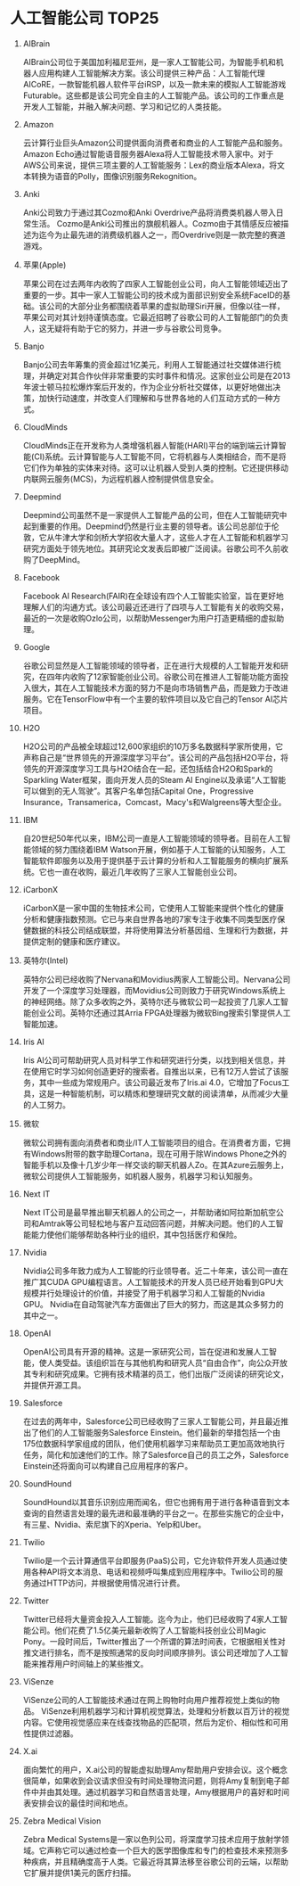 # 人工智能公司 TOP25

1. AIBrain

    AIBrain公司位于美国加利福尼亚州，是一家人工智能公司，为智能手机和机器人应用构建人工智能解决方案。该公司提供三种产品：人工智能代理AICoRE，一款智能机器人软件平台iRSP，以及一款未来的模拟人工智能游戏Futurable。这些都是该公司完全自主的人工智能产品。该公司的工作重点是开发人工智能，并融入解决问题、学习和记忆的人类技能。

2. Amazon

    云计算行业巨头Amazon公司提供面向消费者和商业的人工智能产品和服务。Amazon Echo通过智能语音服务器Alexa将人工智能技术带入家中。对于AWS公司来说，提供三项主要的人工智能服务：Lex的商业版本Alexa，将文本转换为语音的Polly，图像识别服务Rekognition。

3. Anki

    Anki公司致力于通过其Cozmo和Anki Overdrive产品将消费类机器人带入日常生活。 Cozmo是Anki公司推出的旗舰机器人。Cozmo由于其情感反应被描述为迄今为止最先进的消费级机器人之一，而Overdrive则是一款完整的赛道游戏。

4. 苹果(Apple)

    苹果公司在过去两年内收购了四家人工智能创业公司，向人工智能领域迈出了重要的一步。其中一家人工智能公司的技术成为面部识别安全系统FaceID的基础。该公司的大部分业务都围绕着苹果的虚拟助理Siri开展，但像以往一样，苹果公司对其计划持谨慎态度。它最近招聘了谷歌公司的人工智能部门的负责人，这无疑将有助于它的努力，并进一步与谷歌公司竞争。

5. Banjo

    Banjo公司去年筹集的资金超过1亿美元，利用人工智能通过社交媒体进行梳理，并确定对其合作伙伴非常重要的实时事件和情况。这家创业公司是在2013年波士顿马拉松爆炸案后开发的，作为企业分析社交媒体，以更好地做出决策，加快行动速度，并改变人们理解和与世界各地的人们互动方式的一种方式。

6. CloudMinds

    CloudMinds正在开发称为人类增强机器人智能(HARI)平台的端到端云计算智能(CI)系统。云计算智能与人工智能不同，它将机器与人类相结合，而不是将它们作为单独的实体来对待。这可以让机器人受到人类的控制。它还提供移动内联网云服务(MCS)，为远程机器人控制提供信息安全。

7. Deepmind

    Deepmind公司虽然不是一家提供人工智能产品的公司，但在人工智能研究中起到重要的作用。Deepmind仍然是行业主要的领导者。该公司总部位于伦敦，它从牛津大学和剑桥大学招收大量人才，这些人才在人工智能和机器学习研究方面处于领先地位。其研究论文发表后即被广泛阅读。谷歌公司不久前收购了DeepMind。

8. Facebook

    Facebook AI Research(FAIR)在全球设有四个人工智能实验室，旨在更好地理解人们的沟通方式。该公司最近还进行了四项与人工智能有关的收购交易，最近的一次是收购Ozlo公司，以帮助Messenger为用户打造更精细的虚拟助理。

9. Google

    谷歌公司显然是人工智能领域的领导者，正在进行大规模的人工智能开发和研究，在四年内收购了12家智能创业公司。谷歌公司在推进人工智能功能方面投入很大，其在人工智能技术方面的努力不是向市场销售产品，而是致力于改进服务。它在TensorFlow中有一个主要的软件项目以及它自己的Tensor AI芯片项目。

10. H2O

    H2O公司的产品被全球超过12,600家组织的10万多名数据科学家所使用，它声称自己是“世界领先的开源深度学习平台”。该公司的产品包括H2O平台，将领先的开源深度学习工具与H2O结合在一起，还包括结合H2O和Spark的Sparkling Water框架，面向开发人员的Steam AI Engine以及承诺“人工智能可以做到的无人驾驶”。其客户名单包括Capital One，Progressive Insurance，Transamerica，Comcast，Macy's和Walgreens等大型企业。

11. IBM

    自20世纪50年代以来，IBM公司一直是人工智能领域的领导者。目前在人工智能领域的努力围绕着IBM Watson开展，例如基于人工智能的认知服务，人工智能软件即服务以及用于提供基于云计算的分析和人工智能服务的横向扩展系统。它也一直在收购，最近几年收购了三家人工智能创业公司。

12. iCarbonX

    iCarbonX是一家中国的生物技术公司，它使用人工智能来提供个性化的健康分析和健康指数预测。它已与来自世界各地的7家专注于收集不同类型医疗保健数据的科技公司结成联盟，并将使用算法分析基因组、生理和行为数据，并提供定制的健康和医疗建议。

13. 英特尔(Intel)

    英特尔公司已经收购了Nervana和Movidius两家人工智能公司。Nervana公司开发了一个深度学习处理器，而Movidius公司则致力于研究Windows系统上的神经网络。除了众多收购之外，英特尔还与微软公司一起投资了几家人工智能创业公司。英特尔还通过其Arria FPGA处理器为微软Bing搜索引擎提供人工智能加速。

14. Iris AI

    Iris AI公司可帮助研究人员对科学工作和研究进行分类，以找到相关信息，并在使用它时学习如何创造更好的搜索者。自推出以来，已有12万人尝试了该服务，其中一些成为常规用户。该公司最近发布了Iris.ai 4.0，它增加了Focus工具，这是一种智能机制，可以精炼和整理研究文献的阅读清单，从而减少大量的人工努力。

15. 微软

    微软公司拥有面向消费者和商业/IT人工智能项目的组合。在消费者方面，它拥有Windows附带的数字助理Cortana，现在可用于除Windows Phone之外的智能手机以及像十几岁少年一样交谈的聊天机器人Zo。在其Azure云服务上，微软公司提供人工智能服务，如机器人服务，机器学习和认知服务。

16. Next IT

    Next IT公司是最早推出聊天机器人的公司之一，并帮助诸如阿拉斯加航空公司和Amtrak等公司轻松地与客户互动回答问题，并解决问题。他们的人工智能能力使他们能够帮助各种行业的组织，其中包括医疗和保险。

17. Nvidia

    Nvidia公司多年致力成为人工智能的行业领导者。近二十年来，该公司一直在推广其CUDA GPU编程语言。人工智能技术的开发人员已经开始看到GPU大规模并行处理设计的价值，并接受了用于机器学习和人工智能的Nvidia GPU。 Nvidia在自动驾驶汽车方面做出了巨大的努力，而这是其众多努力的其中之一。

18. OpenAI

    OpenAI公司具有开源的精神。这是一家研究公司，旨在促进和发展人工智能，使人类受益。该组织旨在与其他机构和研究人员“自由合作”，向公众开放其专利和研究成果。它拥有技术精湛的员工，他们出版广泛阅读的研究论文，并提供开源工具。

19. Salesforce

    在过去的两年中，Salesforce公司已经收购了三家人工智能公司，并且最近推出了他们的人工智能服务Salesforce Einstein。他们最新的举措包括一个由175位数据科学家组成的团队，他们使用机器学习来帮助员工更加高效地执行任务，简化和加速他们的工作。除了Salesforce自己的员工之外，Salesforce Einstein还将面向可以构建自己应用程序的客户。

20. SoundHound

    SoundHound以其音乐识别应用而闻名，但它也拥有用于进行各种语音到文本查询的自然语言处理的最先进和最准确的平台之一。在那些实施它的企业中，有三星、Nvidia、索尼旗下的Xperia、Yelp和Uber。

21. Twilio

    Twilio是一个云计算通信平台即服务(PaaS)公司，它允许软件开发人员通过使用各种API将文本消息、电话和视频呼叫集成到应用程序中。Twilio公司的服务通过HTTP访问，并根据使用情况进行计费。

22. Twitter

    Twitter已经将大量资金投入人工智能。迄今为止，他们已经收购了4家人工智能公司。他们花费了1.5亿美元最新收购了人工智能科技创业公司Magic Pony。一段时间后，Twitter推出了一个所谓的算法时间表，它根据相关性对推文进行排名，而不是按照通常的反向时间顺序排列。该公司还增加了人工智能来推荐用户时间轴上的某些推文。

23. ViSenze

    ViSenze公司的人工智能技术通过在网上购物时向用户推荐视觉上类似的物品。 ViSenze利用机器学习和计算机视觉算法，处理和分析数以百万计的视觉内容。它使用视觉感应来在线查找物品的匹配项，然后为定价、相似性和可用性提供过滤器。

24. X.ai

    面向繁忙的用户，X.ai公司的智能虚拟助理Amy帮助用户安排会议。这个概念很简单，如果收到会议请求但没有时间处理物流问题，则将Amy复制到电子邮件中并由其处理。通过机器学习和自然语言处理，Amy根据用户的喜好和时间表安排会议的最佳时间和地点。

25. Zebra Medical Vision

    Zebra Medical Systems是一家以色列公司，将深度学习技术应用于放射学领域。它声称它可以通过检查一个巨大的医学图像库和专门的检查技术来预测多种疾病，并且精确度高于人类。它最近将其算法移至谷歌公司的云端，以帮助它扩展并提供1美元的医疗扫描。